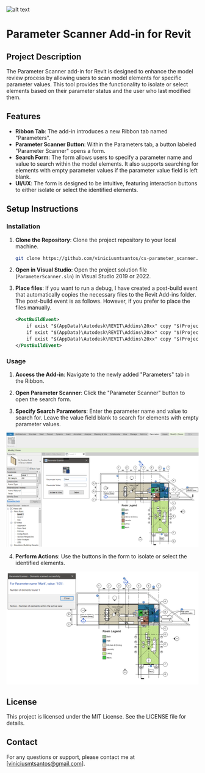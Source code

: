 ![alt text](ParameterScanner/Resources/scanner_icon.ico)
# Parameter Scanner Add-in for Revit

## Project Description

The Parameter Scanner add-in for Revit is designed to enhance the model review process by allowing users to scan model elements for specific parameter values. This tool provides the functionality to isolate or select elements based on their parameter status and the user who last modified them.

## Features

- **Ribbon Tab**: The add-in introduces a new Ribbon tab named "Parameters".
- **Parameter Scanner Button**: Within the Parameters tab, a button labeled "Parameter Scanner" opens a form.
- **Search Form**: The form allows users to specify a parameter name and value to search within the model elements. It also supports searching for elements with empty parameter values if the parameter value field is left blank.
- **UI/UX**: The form is designed to be intuitive, featuring interaction buttons to either isolate or select the identified elements.

## Setup Instructions

### Installation

1. **Clone the Repository**: Clone the project repository to your local machine.
    ```bash
    git clone https://github.com/viniciusmtsantos/cs-parameter_scanner.git
    ```
2. **Open in Visual Studio**: Open the project solution file (`ParameterScanner.sln`) in Visual Studio 2019 or 2022.

3. **Place files**: If you want to run a debug, I have created a post-build event that automatically copies the necessary files to the Revit Add-ins folder. The post-build event is as follows. However, if you prefer to place the files manually.

    ```xml
    <PostBuildEvent>
        if exist "$(AppData)\Autodesk\REVIT\Addins\20xx" copy "$(ProjectDir)*.addin" "$(AppData)\Autodesk\REVIT\Addins\20xx"
        if exist "$(AppData)\Autodesk\REVIT\Addins\20xx" copy "$(ProjectDir)$(OutputPath)*.dll" "$(AppData)\Autodesk\REVIT\Addins\20xx"
        if exist "$(AppData)\Autodesk\REVIT\Addins\20xx" copy "$(ProjectDir)$(OutputPath)Resources\*.ico" "$(AppData)\Autodesk\REVIT\Addins\20xx"
    </PostBuildEvent>
    ```

### Usage

1. **Access the Add-in**: Navigate to the newly added "Parameters" tab in the Ribbon.

2. **Open Parameter Scanner**: Click the "Parameter Scanner" button to open the search form.

3. **Specify Search Parameters**: Enter the parameter name and value to search for. Leave the value field blank to search for elements with empty parameter values.

![alt text](./utilsReadmeImages/scanner_window.png)

4. **Perform Actions**: Use the buttons in the form to isolate or select the identified elements.

![alt text](./utilsReadmeImages/warning-message.png)

## License

This project is licensed under the MIT License. See the LICENSE file for details.

## Contact

For any questions or support, please contact me at [viniciusmtsantos@gmail.com].
